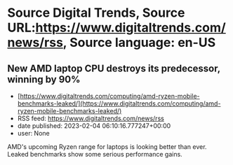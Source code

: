# Source Digital Trends, Source URL:https://www.digitaltrends.com/news/rss, Source language: en-US

## New AMD laptop CPU destroys its predecessor, winning by 90%
 - [https://www.digitaltrends.com/computing/amd-ryzen-mobile-benchmarks-leaked/](https://www.digitaltrends.com/computing/amd-ryzen-mobile-benchmarks-leaked/)
 - RSS feed: https://www.digitaltrends.com/news/rss
 - date published: 2023-02-04 06:10:16.777247+00:00
 - user: None

AMD's upcoming Ryzen range for laptops is looking better than ever. Leaked benchmarks show some serious performance gains.
